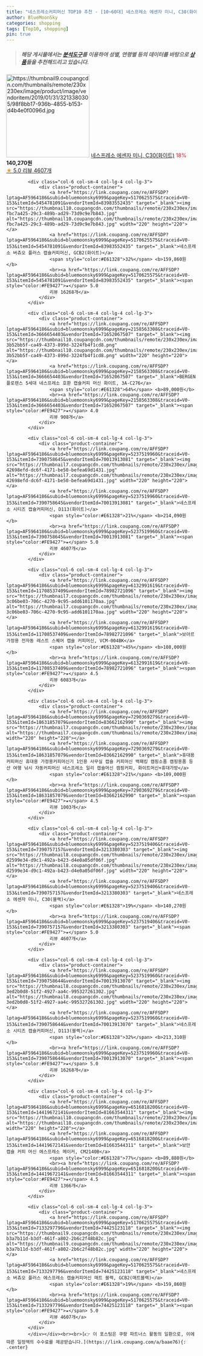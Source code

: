 ```yaml
---
title: "네스프레소커피머신 TOP10 추천 - [10~60대] 네스프레소 에센자 미니, C30(화이트)"
author: BlueMoonSky
categories: shopping
tags: [Top10, shopping]
pin: true
---
```


> ##### 해당 게시물에서는 [**분석도구**](https://itemscout.io/)를 이용하여 **성별**, **연령별** 등의 데이터를 바탕으로 [**상품**](https://link.coupang.com/a/baae76)들을 추천해드리고 있습니다.
<div class="container"><div class="row">
            <div class="col-6 col-sm-4 col-lg-4 col-lg-3">
                <div class="product-container">
                    <a href="https://link.coupang.com/re/AFFSDP?lptag=AF5964186&subid=bluemoonsky6999&pageKey=5237519406&traceid=V0-153&itemId=7390757156&vendorItemId=3213380305" target="_blank"><img src="https://thumbnail9.coupangcdn.com/thumbnails/remote/230x230ex/image/product/image/vendoritem/2019/01/31/3213380305/98f8bb17-936b-4855-b153-d4b4e0f0096d.jpg" alt="https://thumbnail9.coupangcdn.com/thumbnails/remote/230x230ex/image/product/image/vendoritem/2019/01/31/3213380305/98f8bb17-936b-4855-b153-d4b4e0f0096d.jpg" width="220" height="220"></a>
                    <a href="https://link.coupang.com/re/AFFSDP?lptag=AF5964186&subid=bluemoonsky6999&pageKey=5237519406&traceid=V0-153&itemId=7390757156&vendorItemId=3213380305" target="_blank">네스프레소 에센자 미니, C30(화이트)</a>
                    <span style="color:#E61328">18%</span> <b>140,270원</b>
                    <br><a href="https://link.coupang.com/re/AFFSDP?lptag=AF5964186&subid=bluemoonsky6999&pageKey=5237519406&traceid=V0-153&itemId=7390757156&vendorItemId=3213380305" target="_blank"><span style="color:#FE9427">★</span> 5.0
                    리뷰 4607개</a>
                </div>
            </div>
            
            <div class="col-6 col-sm-4 col-lg-4 col-lg-3">
                <div class="product-container">
                    <a href="https://link.coupang.com/re/AFFSDP?lptag=AF5964186&subid=bluemoonsky6999&pageKey=5170625575&traceid=V0-153&itemId=5454781091&vendorItemId=83983552435" target="_blank"><img src="https://thumbnail10.coupangcdn.com/thumbnails/remote/230x230ex/image/retail/images/1133267835437775-fbc7a425-29c3-489b-ad29-73d9c9e7b843.jpg" alt="https://thumbnail10.coupangcdn.com/thumbnails/remote/230x230ex/image/retail/images/1133267835437775-fbc7a425-29c3-489b-ad29-73d9c9e7b843.jpg" width="220" height="220"></a>
                    <a href="https://link.coupang.com/re/AFFSDP?lptag=AF5964186&subid=bluemoonsky6999&pageKey=5170625575&traceid=V0-153&itemId=5454781091&vendorItemId=83983552435" target="_blank">네스프레소 버츄오 플러스 캡슐커피머신, GCB2(화이트)</a>
                    <span style="color:#E61328">32%</span> <b>159,860원</b>
                    <br><a href="https://link.coupang.com/re/AFFSDP?lptag=AF5964186&subid=bluemoonsky6999&pageKey=5170625575&traceid=V0-153&itemId=5454781091&vendorItemId=83983552435" target="_blank"><span style="color:#FE9427">★</span> 5.0
                    리뷰 16268개</a>
                </div>
            </div>
            
            <div class="col-6 col-sm-4 col-lg-4 col-lg-3">
                <div class="product-container">
                    <a href="https://link.coupang.com/re/AFFSDP?lptag=AF5964186&subid=bluemoonsky6999&pageKey=2158563308&traceid=V0-153&itemId=3666654403&vendorItemId=71652067507" target="_blank"><img src="https://thumbnail10.coupangcdn.com/thumbnails/remote/230x230ex/image/retail/images/6658622297174695-3b52bb5f-ca49-4373-899d-3224fb4f1cd8.png" alt="https://thumbnail10.coupangcdn.com/thumbnails/remote/230x230ex/image/retail/images/6658622297174695-3b52bb5f-ca49-4373-899d-3224fb4f1cd8.png" width="220" height="220"></a>
                    <a href="https://link.coupang.com/re/AFFSDP?lptag=AF5964186&subid=bluemoonsky6999&pageKey=2158563308&traceid=V0-153&itemId=3666654403&vendorItemId=71652067507" target="_blank">BERGEN 플로렌스 5세대 네스프레소 호환 캡슐커피 머신 화이트, 3A-C276</a>
                    <span style="color:#E61328">64%</span> <b>89,000원</b>
                    <br><a href="https://link.coupang.com/re/AFFSDP?lptag=AF5964186&subid=bluemoonsky6999&pageKey=2158563308&traceid=V0-153&itemId=3666654403&vendorItemId=71652067507" target="_blank"><span style="color:#FE9427">★</span> 4.0
                    리뷰 908개</a>
                </div>
            </div>
            
            <div class="col-6 col-sm-4 col-lg-4 col-lg-3">
                <div class="product-container">
                    <a href="https://link.coupang.com/re/AFFSDP?lptag=AF5964186&subid=bluemoonsky6999&pageKey=5237519960&traceid=V0-153&itemId=7390758645&vendorItemId=70013913081" target="_blank"><img src="https://thumbnail7.coupangcdn.com/thumbnails/remote/230x230ex/image/retail/images/3221675530358874-42698efd-dc6f-4171-be50-befea69d1431.jpg" alt="https://thumbnail7.coupangcdn.com/thumbnails/remote/230x230ex/image/retail/images/3221675530358874-42698efd-dc6f-4171-be50-befea69d1431.jpg" width="220" height="220"></a>
                    <a href="https://link.coupang.com/re/AFFSDP?lptag=AF5964186&subid=bluemoonsky6999&pageKey=5237519960&traceid=V0-153&itemId=7390758645&vendorItemId=70013913081" target="_blank">네스프레소 시티즈 캡슐커피머신, D113(화이트)</a>
                    <span style="color:#E61328">21%</span> <b>214,090원</b>
                    <br><a href="https://link.coupang.com/re/AFFSDP?lptag=AF5964186&subid=bluemoonsky6999&pageKey=5237519960&traceid=V0-153&itemId=7390758645&vendorItemId=70013913081" target="_blank"><span style="color:#FE9427">★</span> 5.0
                    리뷰 4607개</a>
                </div>
            </div>
            
            <div class="col-6 col-sm-4 col-lg-4 col-lg-3">
                <div class="product-container">
                    <a href="https://link.coupang.com/re/AFFSDP?lptag=AF5964186&subid=bluemoonsky6999&pageKey=6132991619&traceid=V0-153&itemId=11708537409&vendorItemId=78982721096" target="_blank"><img src="https://thumbnail7.coupangcdn.com/thumbnails/remote/230x230ex/image/retail/images/5715797130552010-3c06be03-706c-4270-9c95-add6101170aa.jpg" alt="https://thumbnail7.coupangcdn.com/thumbnails/remote/230x230ex/image/retail/images/5715797130552010-3c06be03-706c-4270-9c95-add6101170aa.jpg" width="220" height="220"></a>
                    <a href="https://link.coupang.com/re/AFFSDP?lptag=AF5964186&subid=bluemoonsky6999&pageKey=6132991619&traceid=V0-153&itemId=11708537409&vendorItemId=78982721096" target="_blank">보아르 가정용 전자동 레스트 스퀘어 캡슐 커피머신, VCM-004BK</a>
                    <span style="color:#E61328">45%</span> <b>108,000원</b>
                    <br><a href="https://link.coupang.com/re/AFFSDP?lptag=AF5964186&subid=bluemoonsky6999&pageKey=6132991619&traceid=V0-153&itemId=11708537409&vendorItemId=78982721096" target="_blank"><span style="color:#FE9427">★</span> 4.5
                    리뷰 6083개</a>
                </div>
            </div>
            
            <div class="col-6 col-sm-4 col-lg-4 col-lg-3">
                <div class="product-container">
                    <a href="https://link.coupang.com/re/AFFSDP?lptag=AF5964186&subid=bluemoonsky6999&pageKey=7290369279&traceid=V0-153&itemId=18631857079&vendorItemId=83662162990" target="_blank"><img src="https://thumbnail7.coupangcdn.com/thumbnails/remote/230x230ex/image/vendor_inventory/b41c/b81baec93d15c552ac12cb3986a767bbc70e8b39d787dad2a102ed37666f.jpg" alt="https://thumbnail7.coupangcdn.com/thumbnails/remote/230x230ex/image/vendor_inventory/b41c/b81baec93d15c552ac12cb3986a767bbc70e8b39d787dad2a102ed37666f.jpg" width="220" height="220"></a>
                    <a href="https://link.coupang.com/re/AFFSDP?lptag=AF5964186&subid=bluemoonsky6999&pageKey=7290369279&traceid=V0-153&itemId=18631857079&vendorItemId=83662162990" target="_blank">휴대용커피머신 휴대용 가정용커피머신기 1인용 사무실 캡슐 커피머신 백패킹 캠핑소품 캠핑용품 등산 여행 낚시 자동커피머신 네스프레소 일리 캡슐머신 캠핑커피, 화이트머신+휴대가방</a>
                    <span style="color:#E61328">21%</span> <b>109,000원</b>
                    <br><a href="https://link.coupang.com/re/AFFSDP?lptag=AF5964186&subid=bluemoonsky6999&pageKey=7290369279&traceid=V0-153&itemId=18631857079&vendorItemId=83662162990" target="_blank"><span style="color:#FE9427">★</span> 4.5
                    리뷰 1003개</a>
                </div>
            </div>
            
            <div class="col-6 col-sm-4 col-lg-4 col-lg-3">
                <div class="product-container">
                    <a href="https://link.coupang.com/re/AFFSDP?lptag=AF5964186&subid=bluemoonsky6999&pageKey=5237519406&traceid=V0-153&itemId=7390757157&vendorItemId=3213380303" target="_blank"><img src="https://thumbnail8.coupangcdn.com/thumbnails/remote/230x230ex/image/retail/images/3152955494827740-d2599e34-d9c1-492a-b423-d4e0a05df06f.jpg" alt="https://thumbnail8.coupangcdn.com/thumbnails/remote/230x230ex/image/retail/images/3152955494827740-d2599e34-d9c1-492a-b423-d4e0a05df06f.jpg" width="220" height="220"></a>
                    <a href="https://link.coupang.com/re/AFFSDP?lptag=AF5964186&subid=bluemoonsky6999&pageKey=5237519406&traceid=V0-153&itemId=7390757157&vendorItemId=3213380303" target="_blank">네스프레소 에센자 미니, C30(블랙)</a>
                    <span style="color:#E61328">19%</span> <b>140,270원</b>
                    <br><a href="https://link.coupang.com/re/AFFSDP?lptag=AF5964186&subid=bluemoonsky6999&pageKey=5237519406&traceid=V0-153&itemId=7390757157&vendorItemId=3213380303" target="_blank"><span style="color:#FE9427">★</span> 5.0
                    리뷰 4607개</a>
                </div>
            </div>
            
            <div class="col-6 col-sm-4 col-lg-4 col-lg-3">
                <div class="product-container">
                    <a href="https://link.coupang.com/re/AFFSDP?lptag=AF5964186&subid=bluemoonsky6999&pageKey=5237519960&traceid=V0-153&itemId=7390758644&vendorItemId=70013913070" target="_blank"><img src="https://thumbnail8.coupangcdn.com/thumbnails/remote/230x230ex/image/retail/images/2445852931637711-3ed2b0d8-51f2-4927-aa4c-995327261302.jpg" alt="https://thumbnail8.coupangcdn.com/thumbnails/remote/230x230ex/image/retail/images/2445852931637711-3ed2b0d8-51f2-4927-aa4c-995327261302.jpg" width="220" height="220"></a>
                    <a href="https://link.coupang.com/re/AFFSDP?lptag=AF5964186&subid=bluemoonsky6999&pageKey=5237519960&traceid=V0-153&itemId=7390758644&vendorItemId=70013913070" target="_blank">네스프레소 시티즈 캡슐커피머신, D113(블랙)</a>
                    <span style="color:#E61328">32%</span> <b>213,310원</b>
                    <br><a href="https://link.coupang.com/re/AFFSDP?lptag=AF5964186&subid=bluemoonsky6999&pageKey=5237519960&traceid=V0-153&itemId=7390758644&vendorItemId=70013913070" target="_blank"><span style="color:#FE9427">★</span> 5.0
                    리뷰 16268개</a>
                </div>
            </div>
            
            <div class="col-6 col-sm-4 col-lg-4 col-lg-3">
                <div class="product-container">
                    <a href="https://link.coupang.com/re/AFFSDP?lptag=AF5964186&subid=bluemoonsky6999&pageKey=6516818200&traceid=V0-153&itemId=14419672141&vendorItemId=81663544311" target="_blank"><img src="https://thumbnail10.coupangcdn.com/thumbnails/remote/230x230ex/image/rs_quotation_api/njfpsvzo/e53ae73993c5478ab0df76a85d445757.jpg" alt="https://thumbnail10.coupangcdn.com/thumbnails/remote/230x230ex/image/rs_quotation_api/njfpsvzo/e53ae73993c5478ab0df76a85d445757.jpg" width="220" height="220"></a>
                    <a href="https://link.coupang.com/re/AFFSDP?lptag=AF5964186&subid=bluemoonsky6999&pageKey=6516818200&traceid=V0-153&itemId=14419672141&vendorItemId=81663544311" target="_blank">보만 캡슐 커피 머신 에스프레소 메이커, CM2140B</a>
                    <span style="color:#E61328">77%</span> <b>89,880원</b>
                    <br><a href="https://link.coupang.com/re/AFFSDP?lptag=AF5964186&subid=bluemoonsky6999&pageKey=6516818200&traceid=V0-153&itemId=14419672141&vendorItemId=81663544311" target="_blank"><span style="color:#FE9427">★</span> 4.5
                    리뷰 1366개</a>
                </div>
            </div>
            
            <div class="col-6 col-sm-4 col-lg-4 col-lg-3">
                <div class="product-container">
                    <a href="https://link.coupang.com/re/AFFSDP?lptag=AF5964186&subid=bluemoonsky6999&pageKey=5170625575&traceid=V0-153&itemId=7133297796&vendorItemId=74425123118" target="_blank"><img src="https://thumbnail9.coupangcdn.com/thumbnails/remote/230x230ex/image/retail/images/4253712196158677-b3a7b11d-b3df-461f-a802-2b6c2f48b82c.jpg" alt="https://thumbnail9.coupangcdn.com/thumbnails/remote/230x230ex/image/retail/images/4253712196158677-b3a7b11d-b3df-461f-a802-2b6c2f48b82c.jpg" width="220" height="220"></a>
                    <a href="https://link.coupang.com/re/AFFSDP?lptag=AF5964186&subid=bluemoonsky6999&pageKey=5170625575&traceid=V0-153&itemId=7133297796&vendorItemId=74425123118" target="_blank">네스프레소 버츄오 플러스 에스프레소 캡슐커피머신 매트 블랙, GCB2(매트블랙)</a>
                    <span style="color:#E61328">19%</span> <b>159,860원</b>
                    <br><a href="https://link.coupang.com/re/AFFSDP?lptag=AF5964186&subid=bluemoonsky6999&pageKey=5170625575&traceid=V0-153&itemId=7133297796&vendorItemId=74425123118" target="_blank"><span style="color:#FE9427">★</span> 5.0
                    리뷰 4607개</a>
                </div>
            </div>
            </div></div><br><br>[👉 이 포스팅은 쿠팡 파트너스 활동의 일환으로, 이에 따른 일정액의 수수료를 제공받습니다.](https://link.coupang.com/a/baae76){: .center}
